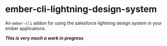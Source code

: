 # ember-cli-lightning-design-system

An `ember-cli` addon for using the salesforce lightning design system
in your ember applications. 

___This is very much a work in progress___